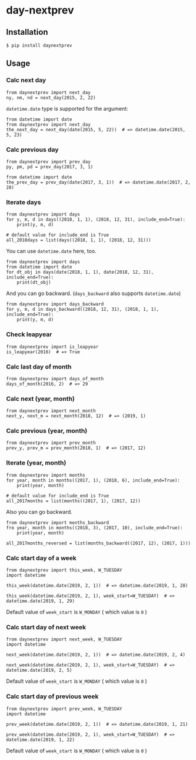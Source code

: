 # day-nextprev


## Installation

```
$ pip install daynextprev
```

## Usage


### Calc next day

```
from daynextprev import next_day
ny, nm, nd = next_day(2015, 2, 22)
```

`datetime.date` type is supported for the argument:

```
from datetime import date
from daynextprev import next_day
the_next_day = next_day(date(2015, 5, 22))  # => datetime.date(2015, 5, 23)
```

### Calc previous day


```
from daynextprev import prev_day
py, pm, pd = prev_day(2017, 3, 1)

from datetime import date
the_prev_day = prev_day(date(2017, 3, 1))  # => datetime.date(2017, 2, 28)
```

### Iterate days

```
from daynextprev import days
for y, m, d in days((2018, 1, 1), (2018, 12, 31), include_end=True):
    print(y, m, d)

# default value for include_end is True
all_2018days = list(days((2018, 1, 1), (2018, 12, 31)))
```

You can use `datetime.date` here, too.

```
from daynextprev import days
from datetime import date
for dt_obj in days(date(2018, 1, 1), date(2018, 12, 31), include_end=True):
    print(dt_obj)
```

And you can go backward. (`days_backward` also supports `datetime.date`)

```
from daynextprev import days_backward
for y, m, d in days_backward((2018, 12, 31), (2018, 1, 1), include_end=True):
    print(y, m, d)
```


### Check leapyear

```
from daynextprev import is_leapyear
is_leapyear(2016)  # => True
```


### Calc last day of month

```
from daynextprev import days_of_month
days_of_month(2016, 2)  # => 29
```


### Calc next (year, month)

```
from daynextprev import next_month
next_y, next_m = next_month(2018, 12)  # => (2019, 1)
```

### Calc previous (year, month)

```
from daynextprev import prev_month
prev_y, prev_m = prev_month(2018, 1)  # => (2017, 12)
```

### Iterate (year, month)

```
from daynextprev import months
for year, month in months((2017, 1), (2018, 6), include_end=True):
    print(year, month)

# default value for include_end is True
all_2017months = list(months((2017, 1), (2017, 12))
```

Also you can go backward.

```
from daynextprev import months_backward
fro year, month in months((2018, 3), (2017, 10), include_end=True):
    print(year, month)

all_2017months_reversed = list(months_backward((2017, 12), (2017, 1)))
```


### Calc start day of a week

```
from daynextprev import this_week, W_TUESDAY
import datetime

this_week(datetime.date(2019, 2, 1))  # => datetime.date(2019, 1, 28)

this_week(datetime.date(2019, 2, 1), week_start=W_TUESDAY)  # => datetime.date(2019, 1, 29)
```

Default value of `week_start` is `W_MONDAY` ( which value is `0` )

### Calc start day of next week

```
from daynextprev import next_week, W_TUESDAY
import datetime

next_week(datetime.date(2019, 2, 1))  # => datetime.date(2019, 2, 4)

next_week(datetime.date(2019, 2, 1), week_start=W_TUESDAY)  # => datetime.date(2019, 2, 5)
```

Default value of `week_start` is `W_MONDAY` ( which value is `0` )

### Calc start day of previous week

```
from daynextprev import prev_week, W_TUESDAY
import datetime

prev_week(datetime.date(2019, 2, 1))  # => datetime.date(2019, 1, 21)

prev_week(datetime.date(2019, 2, 1), week_start=W_TUESDAY)  # => datetime.date(2019, 1, 22)
```

Default value of `week_start` is `W_MONDAY` ( which value is `0` )
